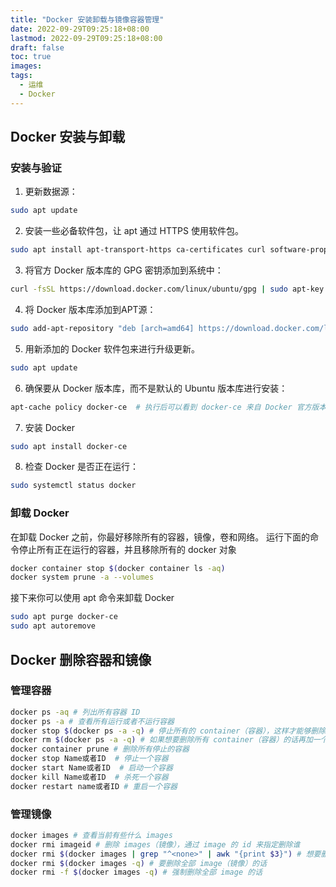 ```yaml
---
title: "Docker 安装卸载与镜像容器管理"
date: 2022-09-29T09:25:18+08:00
lastmod: 2022-09-29T09:25:18+08:00
draft: false
toc: true
images:
tags:
  - 运维
  - Docker
---
```

## Docker 安装与卸载

### 安装与验证
1. 更新数据源：
```bash
sudo apt update
```

2. 安装一些必备软件包，让 apt 通过 HTTPS 使用软件包。
```bash
sudo apt install apt-transport-https ca-certificates curl software-properties-common
```

3. 将官方 Docker 版本库的 GPG 密钥添加到系统中：
```bash
curl -fsSL https://download.docker.com/linux/ubuntu/gpg | sudo apt-key add -
```

4. 将 Docker 版本库添加到APT源：
```bash
sudo add-apt-repository "deb [arch=amd64] https://download.docker.com/linux/ubuntu focal stable"
```

5. 用新添加的 Docker 软件包来进行升级更新。
```bash
sudo apt update
```
6. 确保要从 Docker 版本库，而不是默认的 Ubuntu 版本库进行安装：
```bash
apt-cache policy docker-ce  # 执行后可以看到 docker-ce 来自 Docker 官方版本库。
```

7. 安装 Docker
```bash
sudo apt install docker-ce
```

8. 检查 Docker 是否正在运行：
```bash
sudo systemctl status docker
```

### 卸载 Docker
在卸载 Docker 之前，你最好移除所有的容器，镜像，卷和网络。
运行下面的命令停止所有正在运行的容器，并且移除所有的 docker 对象
```bash
docker container stop $(docker container ls -aq)
docker system prune -a --volumes
```

接下来你可以使用 apt 命令来卸载 Docker
```bash
sudo apt purge docker-ce
sudo apt autoremove
```

## Docker 删除容器和镜像

### 管理容器
```bash
docker ps -aq # 列出所有容器 ID
docker ps -a # 查看所有运行或者不运行容器
docker stop $(docker ps -a -q) # 停止所有的 container（容器），这样才能够删除其中的 images
docker rm $(docker ps -a -q) # 如果想要删除所有 container（容器）的话再加一个指令
docker container prune # 删除所有停止的容器
docker stop Name或者ID  # 停止一个容器
docker start Name或者ID  # 启动一个容器
docker kill Name或者ID  # 杀死一个容器
docker restart name或者ID # 重启一个容器
```

### 管理镜像
```bash
docker images # 查看当前有些什么 images
docker rmi imageid # 删除 images（镜像），通过 image 的 id 来指定删除谁
docker rmi $(docker images | grep "^<none>" | awk "{print $3}") # 想要删除 untagged images，也就是那些 id 为的 image 的话可以用
docker rmi $(docker images -q) # 要删除全部 image（镜像）的话
docker rmi -f $(docker images -q) # 强制删除全部 image 的话
```


